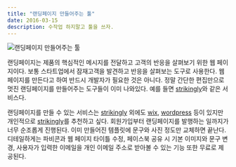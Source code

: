 ```yaml
---
title: "랜딩페이지 만들어주는 툴"
date: 2016-03-15
description: 수작업 하지말고 툴을 쓰자.
---
```


<img src="{{ site.baseurl }}assets/images/20160315.png" alt="랜딩페이지 만들어주는 툴" />

랜딩페이지는 제품의 핵심적인 메시지를 전달하고 고객의 반응을 살펴보기 위한 웹 페이지이다. 보통 스타트업에서 잠재고객을 발견하고 반응을 살펴보는 도구로 사용한다. 웹 페이지를 만든다고 하여 반드시 개발자가 필요한 것은 아니다. 정말 간단한 편집만으로 멋진 랜딩페이지를 만들어주는 도구들이 이미 나와있다. 예를 들면 [strikingly][strikingly]와 같은 서비스다.

랜딩페이지를 만들 수 있는 서비스는 [strikingly][strikingly] 외에도 [wix][wix], [wordpress][wordpress] 등이 있지만 개인적으로 [strikingly][strikingly]를 추천하고 싶다. 회원가입부터 랜딩페이지를 발행하는 일까지가 너무 순조롭게 진행된다. 이미 만들어진 템플릿에 문구와 사진 정도만 교체하면 끝난다. 디테일하게는 파비콘과 웹 페이지 타이틀 수정, 페이스북 공유 시 기본 이미지와 문구 변경, 사용자가 입력한 이메일을 개인 이메일 주소로 받아볼 수 있는 기능 또한 무료로 제공된다.


[strikingly]: http://www.strikingly.com/
[wix]: http://www.wix.com/
[wordpress]: http://wordpress.com/